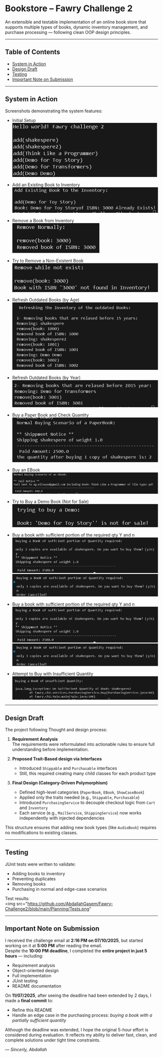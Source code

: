 # Bookstore – Fawry Challenge 2

An extensible and testable implementation of an online book store that supports multiple types of books, dynamic inventory management, and purchase processing — following clean OOP design principles.

---

## Table of Contents

- [System in Action](#system-in-action)
- [Design Draft](#design-draft)
- [Testing](#testing)
- [Important Note on Submission](#important-note-on-submission)

---

## System in Action

Screenshots demonstrating the system features:

- Initial Setup  
  <img src="https://github.com/AbdallahGasem/Fawry-Challenge2/blob/main/Planning/Kickstart.png" />

- Add an Existing Book to Inventory  
  <img src="https://github.com/AbdallahGasem/Fawry-Challenge2/blob/main/Planning/AddExBookToInv.png "/>

- Remove a Book from Inventory  
  <img src="https://github.com/AbdallahGasem/Fawry-Challenge2/blob/main/Planning/NormalRemove.png" />

- Try to Remove a Non-Existent Book  
  <img src="https://github.com/AbdallahGasem/Fawry-Challenge2/blob/main/Planning/RemoveNotExist.png" />

- Refresh Outdated Books (by Age)  
  <img src="https://github.com/AbdallahGasem/Fawry-Challenge2/blob/main/Planning/Refresh1-years.png" />

- Refresh Outdated Books (by Year)  
  <img src="https://github.com/AbdallahGasem/Fawry-Challenge2/blob/main/Planning/Refresh2-Year.png" />

- Buy a Paper Book and Check Quantity  
  <img src="https://github.com/AbdallahGasem/Fawry-Challenge2/blob/main/Planning/BuyPaperBookChkQty.png" />

- Buy an EBook  
  <img src="https://github.com/AbdallahGasem/Fawry-Challenge2/blob/main/Planning/BuyEbook.png" />

- Try to Buy a Demo Book (Not for Sale)  
  <img src="https://github.com/AbdallahGasem/Fawry-Challenge2/blob/main/Planning/BuyDemo.png" />

- Buy a book with sufficient portion of the required qty Y and n
  <img src="https://github.com/AbdallahGasem/Fawry-Challenge2/blob/main/Planning/BuyPaperBookSuffPorQty.png" />
  <img src="https://github.com/AbdallahGasem/Fawry-Challenge2/blob/main/Planning/BuyPaperBookSuffPorQty2.png" />

- Buy a book with sufficient portion of the required qty Y and n
  <img src="https://github.com/AbdallahGasem/Fawry-Challenge2/blob/main/Planning/BuyPaperBookSuffPorQty.png" />
  <img src="https://github.com/AbdallahGasem/Fawry-Challenge2/blob/main/Planning/BuyPaperBookSuffPorQty2.png" />

- Attempt to Buy with Insufficient Quantity  
  <img src="https://github.com/AbdallahGasem/Fawry-Challenge2/blob/main/Planning/UnSuffThrowError.png" />

---

## Design Draft

The project following Thought and design process:

1. **Requirement Analysis**  
   The requirements were reformulated into actionable rules to ensure full understanding before implementation.

2. **Proposed Trait-Based design via Interfaces**

   - Introduced `Shippable` and `Purchasable` interfaces
   - Still, this required creating many child classes for each product type

3. **Final Design (Category-Driven Polymorphism)**
   - Defined high-level categories (`PaperBook`, `EBook`, `ShowCaseBook`)
   - Applied only the traits needed (e.g., `Shippable`, `Purchasable`)
   - Introduced `PurchasingService` to decouple checkout logic from `Cart` and `Inventory`
   - Each service (e.g., `MailService`, `ShippingService`) now works independently with injected dependencies

This structure ensures that adding new book types (like `AudioBook`) requires no modifications to existing classes.

---

## Testing

JUnit tests were written to validate:

- Adding books to inventory
- Preventing duplicates
- Removing books
- Purchasing in normal and edge-case scenarios

Test results:  
<img src="https://github.com/AbdallahGasem/Fawry-Challenge2/blob/main/Planning/Tests.png"

---

## Important Note on Submission

I received the challenge email at **2:16 PM on 07/10/2025**, but started working on it at **5:00 PM** after reading the email.  
Despite the **10:00 PM deadline**, I completed the **entire project in just 5 hours** — including:

- Requirement analysis
- Object-oriented design
- Full implementation
- JUnit testing
- README documentation

On **11/07/2025**, after seeing the deadline had been extended by 2 days, I made a **final commit** to:

- Refine this README
- Handle an edge case in the purchasing process: _buying a book with a partially sufficient quantity_

Although the deadline was extended, I hope the original 5-hour effort is considered during evaluation. It reflects my ability to deliver fast, clean, and complete solutions under tight time constraints.


— *Sincerly, Abdallah*

